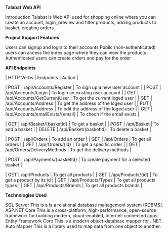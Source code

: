 **Talabat Web API**

Introduction
Talabat is Web API used for shopping online where you can create an account, login, preview and filter products, adding products to basket, creating orders.

**Project Support Features**

Users can signup and login to their accounts
Public (non-authenticated) users can access the index page where they can view the products
Authenticated users can create orders and pay for the order

**API Endpoints**

| HTTP Verbs | Endpoints | Action |

| POST | /api/Accounts/Register | To sign up a new user account |
| POST | /api/Accounts/Login | To login an existing user account |
| GET | /api/Accounts/GetCurrentUser | To get the current loged user |
| GET | /api/Accounts/Address | To get the address of the loged user |
| PUT | /api/Accounts/Address | To edit the address of the loged user |
| GET | /api/Accounts/emailExists/{email} | To chech if the email exists |

| GET | /api/Basket/{basketId} | To get a basket |
| POST | /api/Basket | To add a basket |
| DELETE | /api/Basket/{basketId} | To delete a basket |

| POST | /api/Orders | To add an order |
| GET | /api/Orders | To get all orders |
| GET | /api/Orders/{id} | To get a specific order |
| GET | /api/Orders/DeliveryMethods | To get the delivery methods |

| POST | /api/Payments/{basketId} | To create payment for a selected basket |

| GET | /api/Products | To get all products |
| GET | /api/Products/{id} | To get a product by its id |
| GET | /api/Products/Types | To get all products types |
| GET | /api/Products/Brands | To get all products brands |

**Technologies Used**

SQL Server This is a is a relational database management system (RDBMS).
ASP.NET Core This is a cross-platform, high-performance, open-source framework for building modern, cloud-enabled, Internet-connected apps.
Entity Framework Core This is a modern object-database mapper for . NET.
Auto Mapper This is a library used to map data from one object to another.
